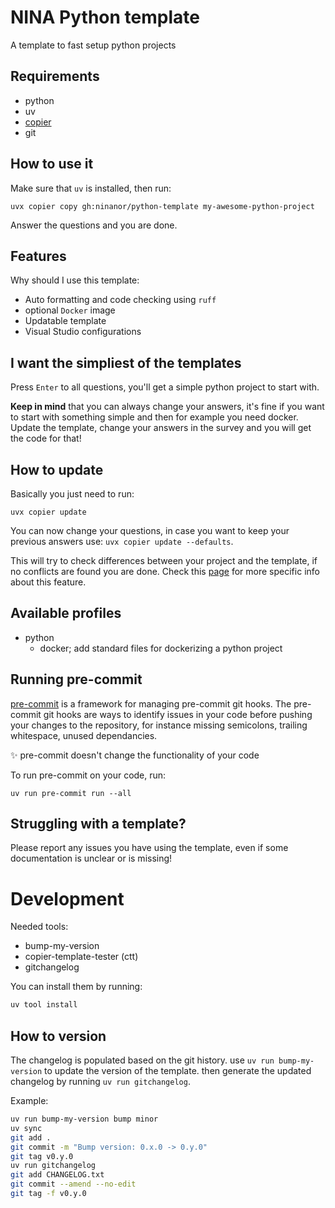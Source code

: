 # NINA Python template
A template to fast setup python projects

## Requirements
- python
- uv
- [copier](https://github.com/copier-org/copier)
- git

## How to use it
Make sure that `uv` is installed, then run:

```
uvx copier copy gh:ninanor/python-template my-awesome-python-project
```

Answer the questions and you are done.


## Features
Why should I use this template:

- Auto formatting and code checking using `ruff`
- optional `Docker` image
- Updatable template
- Visual Studio configurations

## I want the simpliest of the templates
Press `Enter` to all questions, you'll get a simple python project to start with.

**Keep in mind** that you can always change your answers, it's fine if you want to start with something simple and then for example you need docker. Update the template, change your answers in the survey and you will get the code for that!

## How to update
Basically you just need to run:
```
uvx copier update
```

You can now change your questions, in case you want to keep your previous answers use: `uvx copier update --defaults`.

This will try to check differences between your project and the template, if no conflicts are found you are done.
Check this [page](https://copier.readthedocs.io/en/stable/updating/) for more specific info about this feature.


## Available profiles
- python
    - docker; add standard files for dockerizing a python project

## Running pre-commit

[pre-commit](https://github.com/pre-commit/pre-commit) is a framework for managing pre-commit git hooks. The pre-commit git hooks are ways to identify issues in your code before pushing your changes to the repository, for instance missing semicolons, trailing whitespace, unused dependancies.

:sparkles: pre-commit doesn't change the functionality of your code

To run pre-commit on your code, run:

```
uv run pre-commit run --all
```

## Struggling with a template?
Please report any issues you have using the template, even if some documentation is unclear or is missing!


# Development
Needed tools:
- bump-my-version
- copier-template-tester (ctt)
- gitchangelog

You can install them by running:
```bash
uv tool install
```

## How to version
The changelog is populated based on the git history.
use `uv run bump-my-version` to update the version of the template.
then generate the updated changelog by running `uv run gitchangelog`.

Example:
```bash
uv run bump-my-version bump minor
uv sync
git add .
git commit -m "Bump version: 0.x.0 -> 0.y.0"
git tag v0.y.0
uv run gitchangelog
git add CHANGELOG.txt
git commit --amend --no-edit
git tag -f v0.y.0
```
